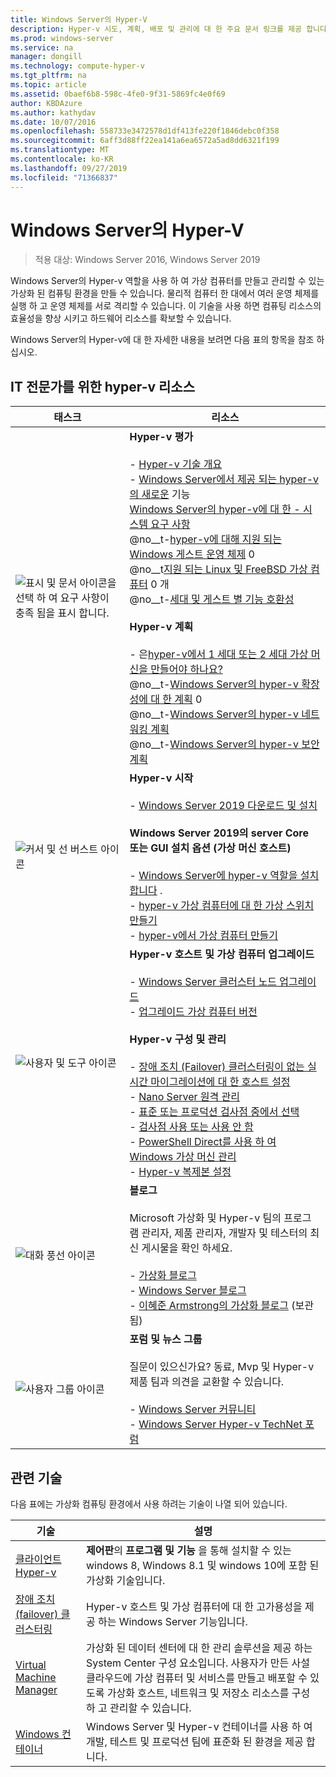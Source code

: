 ```yaml
---
title: Windows Server의 Hyper-V
description: Hyper-v 시도, 계획, 배포 및 관리에 대 한 주요 문서 링크를 제공 합니다.
ms.prod: windows-server
ms.service: na
manager: dongill
ms.technology: compute-hyper-v
ms.tgt_pltfrm: na
ms.topic: article
ms.assetid: 0baef6b8-598c-4fe0-9f31-5869fc4e0f69
author: KBDAzure
ms.author: kathydav
ms.date: 10/07/2016
ms.openlocfilehash: 558733e3472578d1df413fe220f1846debc0f358
ms.sourcegitcommit: 6aff3d88ff22ea141a6ea6572a5ad8dd6321f199
ms.translationtype: MT
ms.contentlocale: ko-KR
ms.lasthandoff: 09/27/2019
ms.locfileid: "71366837"
---
```

# <a name="hyper-v-on-windows-server"></a>Windows Server의 Hyper-V

>적용 대상: Windows Server 2016, Windows Server 2019

Windows Server의 Hyper-v 역할을 사용 하 여 가상 컴퓨터를 만들고 관리할 수 있는 가상화 된 컴퓨팅 환경을 만들 수 있습니다. 물리적 컴퓨터 한 대에서 여러 운영 체제를 실행 하 고 운영 체제를 서로 격리할 수 있습니다. 이 기술을 사용 하면 컴퓨팅 리소스의 효율성을 향상 시키고 하드웨어 리소스를 확보할 수 있습니다.

Windows Server의 Hyper-v에 대 한 자세한 내용을 보려면 다음 표의 항목을 참조 하십시오.

## <a name="hyper-v-resources-for-it-pros"></a>IT 전문가를 위한 hyper-v 리소스

|태스크 |리소스|
|---|---|
|![표시 및 문서 아이콘을 선택 하 여 요구 사항이 충족 됨을 표시 합니다.](media/All_Symbols_MeetsRequirements.png)|**Hyper-v 평가**<br /><br />- [Hyper-v 기술 개요](Hyper-V-Technology-Overview.md)<br />- [Windows Server에서 제공 되는 hyper-v의 새로운](What-s-new-in-Hyper-V-on-Windows.md) 기능<br />[Windows Server의 hyper-v에 대 한 -  시스템 요구 사항](System-requirements-for-Hyper-V-on-Windows.md)<br />@no__t-[hyper-v에 대해 지원 되는 Windows 게스트 운영 체제](Supported-Windows-guest-operating-systems-for-Hyper-V-on-Windows.md) 0 <br />@no__t[지원 되는 Linux 및 FreeBSD 가상 컴퓨터](Supported-Linux-and-FreeBSD-virtual-machines-for-Hyper-V-on-Windows.md) 0 개<br />@no__t-[세대 및 게스트 별 기능 호환성](Hyper-V-feature-compatibility-by-generation-and-guest.md) <br /><br />**Hyper-v 계획**<br /><br />- 은[hyper-v에서 1 세대 또는 2 세대 가상 머신을 만들어야 하나요?](plan/Should-I-create-a-generation-1-or-2-virtual-machine-in-Hyper-V.md) <br />@no__t-[Windows Server의 hyper-v 확장성에 대 한 계획](plan/plan-hyper-v-scalability-in-windows-server.md) 0 <br />@no__t-[Windows Server의 hyper-v 네트워킹 계획](plan/plan-hyper-v-networking-in-windows-server.md) <br />@no__t-[Windows Server의 hyper-v 보안 계획](plan/plan-hyper-v-security-in-windows-server.md)|
|![커서 및 선 버스트 아이콘](media/All_Symbols_GetStarted.png)|**Hyper-v 시작**<br /><br />- [Windows Server 2019 다운로드 및 설치](https://www.microsoft.com/evalcenter/evaluate-windows-server-2019)<br /><br />**Windows Server 2019의 server Core 또는 GUI 설치 옵션 (가상 머신 호스트)**<br /><br />- [Windows Server에 hyper-v 역할을 설치 합니다](get-started/Install-the-Hyper-V-role-on-Windows-Server.md) .<br />- [hyper-v 가상 컴퓨터에 대 한 가상 스위치 만들기](get-started/Create-a-virtual-switch-for-Hyper-V-virtual-machines.md)<br />- [hyper-v에서 가상 컴퓨터 만들기](get-started/Create-a-virtual-machine-in-Hyper-V.md)|
|![사용자 및 도구 아이콘](media/All_Symbols_Administrator.png)|**Hyper-v 호스트 및 가상 컴퓨터 업그레이드**<br /><br />- [Windows Server 클러스터 노드 업그레이드](../../failover-clustering/Cluster-Operating-System-Rolling-Upgrade.md)<br />- [업그레이드 가상 컴퓨터 버전](deploy/Upgrade-virtual-machine-version-in-Hyper-V-on-Windows-or-Windows-Server.md)<br /><br />**Hyper-v 구성 및 관리**<br /><br />- [장애 조치 (Failover) 클러스터링이 없는 실시간 마이그레이션에 대 한 호스트 설정](deploy/Set-up-hosts-for-live-migration-without-Failover-Clustering.md)<br />- [Nano Server 원격 관리](../../get-started/manage-nano-server.md)<br />- [표준 또는 프로덕션 검사점 중에서 선택](manage/Choose-between-standard-or-production-checkpoints-in-Hyper-V.md)<br />- [검사점 사용 또는 사용 안 함](manage/Enable-or-disable-checkpoints-in-Hyper-V.md)<br />- [PowerShell Direct를 사용 하 여 Windows 가상 머신 관리](manage/Manage-Windows-virtual-machines-with-PowerShell-Direct.md)<br />- [Hyper-v 복제본 설정](manage/Set-up-Hyper-V-Replica.md)|
|![대화 풍선 아이콘](media/All_Symbols_Chat.png)|**블로그**<br /><br />Microsoft 가상화 및 Hyper-v 팀의 프로그램 관리자, 제품 관리자, 개발자 및 테스터의 최신 게시물을 확인 하세요.<br /><br />- [가상화 블로그](https://blogs.technet.com/b/virtualization/)<br />- [Windows Server 블로그](https://blogs.technet.com/b/windowsserver/)<br />- [이혜준 Armstrong의 가상화 블로그](https://blogs.msdn.com/b/virtual_pc_guy/) (보관 됨)|
|![사용자 그룹 아이콘](media/All_Symbols_Users_Group.png)|**포럼 및 뉴스 그룹**<br /><br />질문이 있으신가요? 동료, Mvp 및 Hyper-v 제품 팀과 의견을 교환할 수 있습니다.<br /><br />- [Windows Server 커뮤니티](https://techcommunity.microsoft.com/t5/Windows-Server/ct-p/Windows-Server)<br />- [Windows Server Hyper-v TechNet 포럼](https://social.technet.microsoft.com/Forums/windowsserver/home?forum=winserverhyperv)|

## <a name="related-technologies"></a>관련 기술

다음 표에는 가상화 컴퓨팅 환경에서 사용 하려는 기술이 나열 되어 있습니다.

|기술|설명|
|--------------|---------------|
|[클라이언트 Hyper-v](https://docs.microsoft.com/virtualization/hyper-v-on-windows/index)|**제어판**의 **프로그램 및 기능** 을 통해 설치할 수 있는 windows 8, Windows 8.1 및 windows 10에 포함 된 가상화 기술입니다.|
|[장애 조치(failover) 클러스터링](https://docs.microsoft.com/windows-server/failover-clustering/whats-new-in-failover-clustering)|Hyper-v 호스트 및 가상 컴퓨터에 대 한 고가용성을 제공 하는 Windows Server 기능입니다.|
|[Virtual Machine Manager](https://docs.microsoft.com/system-center/vmm/overview)|가상화 된 데이터 센터에 대 한 관리 솔루션을 제공 하는 System Center 구성 요소입니다. 사용자가 만든 사설 클라우드에 가상 컴퓨터 및 서비스를 만들고 배포할 수 있도록 가상화 호스트, 네트워크 및 저장소 리소스를 구성 하 고 관리할 수 있습니다.|
|[Windows 컨테이너](https://docs.microsoft.com/virtualization/windowscontainers/)|Windows Server 및 Hyper-v 컨테이너를 사용 하 여 개발, 테스트 및 프로덕션 팀에 표준화 된 환경을 제공 합니다.|